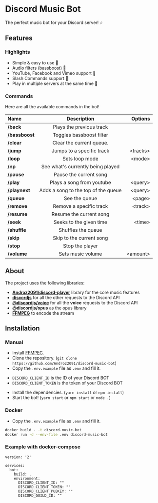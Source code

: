 # Discord Music Bot

The perfect music bot for your Discord server! 🎶

## Features

### Highlights

* Simple & easy to use 🤘
* Audio filters (bassboost) 🎸
* YouTube, Facebook and Vimeo support 🌌
* Slash Commands support 🤖
* Play in multiple servers at the same time 🚗

### Commands

Here are all the available commands in the bot!

|      Name      |             Description             |  Options  |
|:---------------|:-----------------------------------:|----------:|
|   **/back**    |      Plays the previous track       |           |
| **/bassboost** |      Toggles bassboost filter       |           |
|   **/clear**   |      Clear the current queue.       |           |
|   **/jump**    |      Jumps to a specific track      | \<tracks> |
|   **/loop**    |           Sets loop mode            |  \<mode>  |
|    **/np**     |  See what's currently being played  |           |
|   **/pause**   |       Pause the current song        |           |
|   **/play**    |      Plays a song from youtube      | \<query>  |
| **/playnext**  | Adds a song to the top of the queue | \<query>  |
|   **/queue**   |            See the queue            |  \<page>  |
|  **/remove**   |       Remove a specific track       | \<track>  |
|  **/resume**   |       Resume the current song       |           |
|   **/seek**    |       Seeks to the given time       |  \<time>  |
|  **/shuffle**  |         Shuffles the queue          |           |
|   **/skip**    |      Skip to the current song       |           |
|   **/stop**    |           Stop the player           |           |
|  **/volume**   |          Sets music volume          | \<amount> |

## About

The project uses the following libraries:

* **[Androz2091/discord-player](https://github.com/Androz2091/discord-player)** library for the core music features
* **[discordjs](https://github.com/discordjs/discord.js)** for all the other requests to the Discord API
* **[@discordjs/voice](https://github.com/discordjs/voice)** for all the **voice** requests to the Discord API
* **[@discordjs/opus](https://github.com/discordjs/opus)** as the opus library
* **[FFMPEG](https://ffmpeg.org)** to encode the stream

## Installation

### Manual
* Install [FFMPEG](https://ffmpeg.org).
* Clone the repository. (`git clone https://github.com/Androz2091/discord-music-bot`)
* Copy the `.env.example` file as `.env` and fill it.
 - `DISCORD_CLIENT_ID` is the ID of your Discord BOT
 - `DISCORD_CLIENT_TOKEN` is the token of your Discord BOT
* Install the dependencies. (`yarn install` or `npm install`)
* Start the bot! (`yarn start` or `npm start` or `node .`)

### Docker 
* Copy the `.env.example` file as `.env` and fill it.
```sh
docker build . -t discord-music-bot
docker run -d --env-file .env discord-music-bot 
```

### Example with docker-compose
```
version: '2'

services:
  bot:
    build: .
    environment:
      DISCORD_CLIENT_ID: ""
      DISCORD_CLIENT_TOKEN: ""
      DISCORD_CLIENT_PUBKEY: ""
      DISCORD_GUILD_ID: ""
```
